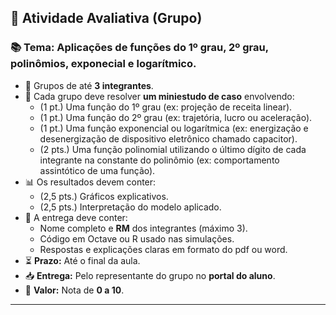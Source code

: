 ## 📌 Atividade Avaliativa (Grupo)

### 📚 Tema: Aplicações de funções do 1º grau, 2º grau, polinômios, exponecial e logarítmico.

- 👥 Grupos de até **3 integrantes**.
- 🧠 Cada grupo deve resolver **um miniestudo de caso** envolvendo:
  - (1 pt.) Uma função do 1º grau (ex: projeção de receita linear).
  - (1 pt.) Uma função do 2º grau (ex: trajetória, lucro ou aceleração).
  - (1 pt.) Uma função exponencial ou logarítmica (ex: energização e desenergização de dispositivo eletrônico chamado capacitor).
  - (2 pts.) Uma função polinomial utilizando o último dígito de cada integrante na constante do polinômio (ex: comportamento assintótico de uma função).
- 📊 Os resultados devem conter:
  - (2,5 pts.) Gráficos explicativos.
  - (2,5 pts.) Interpretação do modelo aplicado.
- 📝 A entrega deve conter:
  - Nome completo e **RM** dos integrantes (máximo 3).
  - Código em Octave ou R usado nas simulações.
  - Respostas e explicações claras em formato do pdf ou word.
- ⏳ **Prazo:** Até o final da aula.
- 📥 **Entrega:** Pelo representante do grupo no **portal do aluno**.
- 🧮 **Valor:** Nota de **0 a 10**.

---

